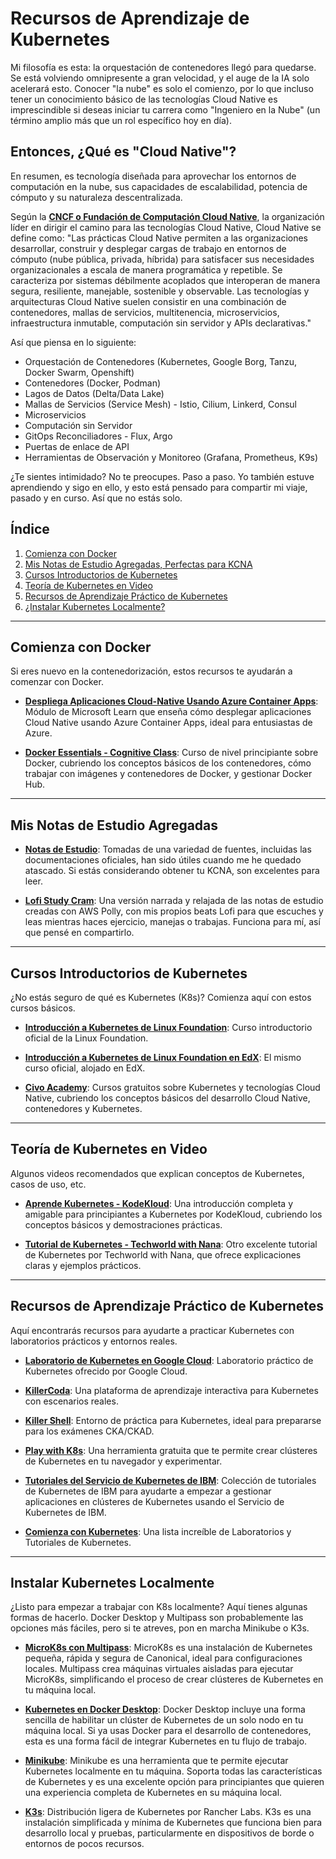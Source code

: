 # Recursos de Aprendizaje de Kubernetes

Mi filosofía es esta: la orquestación de contenedores llegó para quedarse. Se está volviendo omnipresente a gran velocidad, y el auge de la IA solo acelerará esto. Conocer "la nube" es solo el comienzo, por lo que incluso tener un conocimiento básico de las tecnologías Cloud Native es imprescindible si deseas iniciar tu carrera como "Ingeniero en la Nube" (un término amplio más que un rol específico hoy en día).

## Entonces, ¿Qué es "Cloud Native"?
En resumen, es tecnología diseñada para aprovechar los entornos de computación en la nube, sus capacidades de escalabilidad, potencia de cómputo y su naturaleza descentralizada.

Según la **[CNCF o Fundación de Computación Cloud Native](https://www.cncf.io)**, la organización líder en dirigir el camino para las tecnologías Cloud Native, Cloud Native se define como:
"Las prácticas Cloud Native permiten a las organizaciones desarrollar, construir y desplegar cargas de trabajo en entornos de cómputo (nube pública, privada, híbrida) para satisfacer sus necesidades organizacionales a escala de manera programática y repetible. Se caracteriza por sistemas débilmente acoplados que interoperan de manera segura, resiliente, manejable, sostenible y observable. Las tecnologías y arquitecturas Cloud Native suelen consistir en una combinación de contenedores, mallas de servicios, multitenencia, microservicios, infraestructura inmutable, computación sin servidor y APIs declarativas."

Así que piensa en lo siguiente:
- Orquestación de Contenedores (Kubernetes, Google Borg, Tanzu, Docker Swarm, Openshift)
- Contenedores (Docker, Podman)
- Lagos de Datos (Delta/Data Lake)
- Mallas de Servicios (Service Mesh) - Istio, Cilium, Linkerd, Consul
- Microservicios
- Computación sin Servidor
- GitOps Reconciliadores - Flux, Argo
- Puertas de enlace de API
- Herramientas de Observación y Monitoreo (Grafana, Prometheus, K9s)

¿Te sientes intimidado? No te preocupes. Paso a paso. Yo también estuve aprendiendo y sigo en ello, y esto está pensado para compartir mi viaje, pasado y en curso. Así que no estás solo.

## Índice
1. [Comienza con Docker](#comienza-con-docker)
2. [Mis Notas de Estudio Agregadas, Perfectas para KCNA](#mis-notas-de-estudio-agregadas)
3. [Cursos Introductorios de Kubernetes](#cursos-introductorios-de-kubernetes)
4. [Teoría de Kubernetes en Video](#teoría-de-kubernetes-en-video)
5. [Recursos de Aprendizaje Práctico de Kubernetes](#recursos-de-aprendizaje-práctico-de-kubernetes)
6. [¿Instalar Kubernetes Localmente?](#instalar-kubernetes-localmente)

---

## Comienza con Docker
Si eres nuevo en la contenedorización, estos recursos te ayudarán a comenzar con Docker.

- **[Despliega Aplicaciones Cloud-Native Usando Azure Container Apps](https://learn.microsoft.com/en-us/credentials/applied-skills/deploy-cloud-native-apps-using-azure-container-apps/)**: Módulo de Microsoft Learn que enseña cómo desplegar aplicaciones Cloud Native usando Azure Container Apps, ideal para entusiastas de Azure.

- **[Docker Essentials - Cognitive Class](https://cognitiveclass.ai/courses/docker-essentials)**: Curso de nivel principiante sobre Docker, cubriendo los conceptos básicos de los contenedores, cómo trabajar con imágenes y contenedores de Docker, y gestionar Docker Hub.

---

## Mis Notas de Estudio Agregadas
- **[Notas de Estudio](https://github.com/catinahat85/GitGudAtCloudNative/blob/main/learning-resources/kubernetes/Gui%CC%81a%20de%20estudio%20sobre%20Kubernetes%20y%20Cloud%20Native.docx)**: Tomadas de una variedad de fuentes, incluidas las documentaciones oficiales, han sido útiles cuando me he quedado atascado. Si estás considerando obtener tu KCNA, son excelentes para leer.

- **[Lofi Study Cram](https://youtu.be/mEHGQ9PrPYo?si=feLzCKOs04BNcsGD)**: Una versión narrada y relajada de las notas de estudio creadas con AWS Polly, con mis propios beats Lofi para que escuches y leas mientras haces ejercicio, manejas o trabajas. Funciona para mí, así que pensé en compartirlo.

---

## Cursos Introductorios de Kubernetes
¿No estás seguro de qué es Kubernetes (K8s)? Comienza aquí con estos cursos básicos.

- **[Introducción a Kubernetes de Linux Foundation](https://training.linuxfoundation.org/training/introduction-to-kubernetes/)**: Curso introductorio oficial de la Linux Foundation.
  
- **[Introducción a Kubernetes de Linux Foundation en EdX](https://www.edx.org/learn/kubernetes/the-linux-foundation-introduction-to-kubernetes)**: El mismo curso oficial, alojado en EdX.

- **[Civo Academy](https://www.civo.com/academy)**: Cursos gratuitos sobre Kubernetes y tecnologías Cloud Native, cubriendo los conceptos básicos del desarrollo Cloud Native, contenedores y Kubernetes.

---

## Teoría de Kubernetes en Video
Algunos videos recomendados que explican conceptos de Kubernetes, casos de uso, etc.

- **[Aprende Kubernetes - KodeKloud](https://youtu.be/XuSQU5Grv1g?si=cRYIMRJ74BC4FiT0)**: Una introducción completa y amigable para principiantes a Kubernetes por KodeKloud, cubriendo los conceptos básicos y demostraciones prácticas.

- **[Tutorial de Kubernetes - Techworld with Nana](https://youtu.be/X48VuDVv0do?si=WtiwUqi1CHDnJum_)**: Otro excelente tutorial de Kubernetes por Techworld with Nana, que ofrece explicaciones claras y ejemplos prácticos.

---

## Recursos de Aprendizaje Práctico de Kubernetes
Aquí encontrarás recursos para ayudarte a practicar Kubernetes con laboratorios prácticos y entornos reales.

- **[Laboratorio de Kubernetes en Google Cloud](https://www.cloudskillsboost.google/course_templates/783)**: Laboratorio práctico de Kubernetes ofrecido por Google Cloud.

- **[KillerCoda](https://killercoda.com/)**: Una plataforma de aprendizaje interactiva para Kubernetes con escenarios reales.

- **[Killer Shell](https://killer.sh/)**: Entorno de práctica para Kubernetes, ideal para prepararse para los exámenes CKA/CKAD.

- **[Play with K8s](https://labs.play-with-k8s.com/)**: Una herramienta gratuita que te permite crear clústeres de Kubernetes en tu navegador y experimentar.

- **[Tutoriales del Servicio de Kubernetes de IBM](https://www.ibm.com/products/kubernetes-service/kubernetes-tutorials)**: Colección de tutoriales de Kubernetes de IBM para ayudarte a empezar a gestionar aplicaciones en clústeres de Kubernetes usando el Servicio de Kubernetes de IBM.

- **[Comienza con Kubernetes](https://collabnix.github.io/kubelabs/)**: Una lista increíble de Laboratorios y Tutoriales de Kubernetes.

---

## Instalar Kubernetes Localmente
¿Listo para empezar a trabajar con K8s localmente? Aquí tienes algunas formas de hacerlo. Docker Desktop y Multipass son probablemente las opciones más fáciles, pero si te atreves, pon en marcha Minikube o K3s.

- **[MicroK8s con Multipass](https://microk8s.io/docs/install-multipass)**: MicroK8s es una instalación de Kubernetes pequeña, rápida y segura de Canonical, ideal para configuraciones locales. Multipass crea máquinas virtuales aisladas para ejecutar MicroK8s, simplificando el proceso de crear clústeres de Kubernetes en tu máquina local.

- **[Kubernetes en Docker Desktop](https://docs.docker.com/desktop/kubernetes/)**: Docker Desktop incluye una forma sencilla de habilitar un clúster de Kubernetes de un solo nodo en tu máquina local. Si ya usas Docker para el desarrollo de contenedores, esta es una forma fácil de integrar Kubernetes en tu flujo de trabajo.

- **[Minikube](https://minikube.sigs.k8s.io/docs/)**: Minikube es una herramienta que te permite ejecutar Kubernetes localmente en tu máquina. Soporta todas las características de Kubernetes y es una excelente opción para principiantes que quieren una experiencia completa de Kubernetes en su máquina local.

- **[K3s](https://k3s.io/)**: Distribución ligera de Kubernetes por Rancher Labs. K3s es una instalación simplificada y mínima de Kubernetes que funciona bien para desarrollo local y pruebas, particularmente en dispositivos de borde o entornos de pocos recursos.
